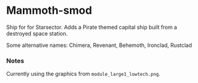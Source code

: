# Mammoth-smod
Ship for for Starsector. Adds a Pirate themed capital ship built from a destroyed space station.

Some alternative names: Chimera, Revenant, Behemoth, Ironclad, Rustclad


### Notes

Currently using the graphics from `module_large1_lowtech.png`. 